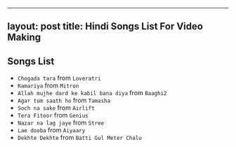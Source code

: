
---
layout: post
title: Hindi Songs List For Video Making
---

## Songs List

- `Chogada tara` from `Loveratri`
- `Kamariya` from `Mitron`
- `Allah mujhe dard ke kabil bana diya` from `Baaghi2`
- `Agar tum saath ho` from `Tamasha`
- `Soch na sake` from `Airlift`
- `Tera Fitoor` from `Genius`
- `Nazar na lag jaye` from `Stree`
- `Lae dooba` from `Aiyaary`
- `Dekhte Dekhte` from `Batti Gul Meter Chalu`
